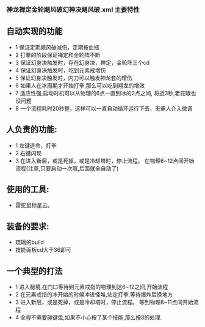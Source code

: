 ### 神龙禅定金轮飓风破幻神决飓风破.xml 主要特性
## 自动实现的功能
- 1 保证定期飓风破减伤，定期按血瓶
- 2 打拳的阶段保证禅定和金轮阵不断
- 3 保证幻身决触发时，存在幻身决，禅定，金轮阵三个cd
- 4 保证幻身决触发时，吃到元素戒增伤
- 5 保证幻身决触发时，内力可以触发神龙套的增伤
- 6 如果人在冰周期才开始打拳,那么可以吃到翔龙的增效
- 7 适应性强,启动时机可以从物理的6点一直到冰的2点之间, 将近3秒,老花眼也没问题
- 8 一个流程耗时20秒整，这样可以一直自动循环运行下去，无需人介入微调 
 

## 人负责的功能:
- 1 左键逃命，打拳
- 2 右键闪现
- 3 在进入新层，或是死掉，或是冷却塔时，停止流程。 在物理6~12点间开始流程(注意,只要启动一次哦,后面就全自动了)

## 使用的工具:
- 雷蛇鼠标星云。


## 装备的要求:
- 琉璃的build
- 技能面板cd大于36即可

## 一个典型的打法
- 1 进入秘境,在门口等待到元素戒指的物理到达6~12之间,开始流程
- 2 在元素戒指的冰开始的时候冲进怪堆,站定打拳,等待爆炸后换地方
- 3 进入新层，或是死掉，或是冷却塔时，停止流程。 等到物理8~11点间开始流程
- 4 全程不需要碰键盘,如果不小心按了某个技能,那么按3的处理.
